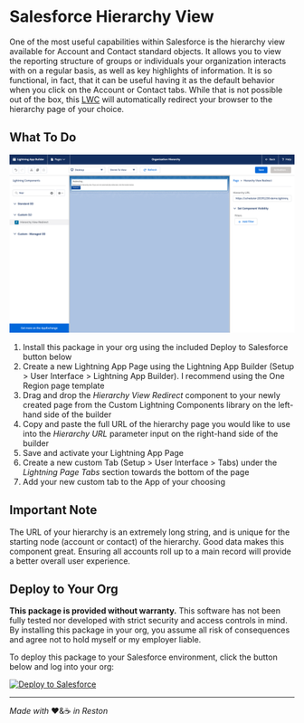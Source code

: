 # Salesforce Hierarchy View
One of the most useful capabilities within Salesforce is the hierarchy view available for Account and Contact standard objects. It allows you to view the reporting structure of groups or individuals your organization interacts with on a regular basis, as well as key highlights of information. It is so functional, in fact, that it can be useful having it as the default behavior when you click on the Account or Contact tabs. While that is not possible out of the box, this [LWC](https://developer.salesforce.com/docs/component-library/documentation/lwc) will automatically redirect your browser to the hierarchy page of your choice.

## What To Do
![Screenshot of Lightning App Builder in Salesforce](/images/lightning-page-builder.png)

1. Install this package in your org using the included Deploy to Salesforce button below
2. Create a new Lightning App Page using the Lightning App Builder (Setup > User Interface > Lightning App Builder). I recommend using the One Region page template
3. Drag and drop the _Hierarchy View Redirect_ component to your newly created page from the Custom Lightning Components library on the left-hand side of the builder
4. Copy and paste the full URL of the hierarchy page you would like to use into the _Hierarchy URL_ parameter input on the right-hand side of the builder
5. Save and activate your Lightning App Page
6. Create a new custom Tab (Setup > User Interface > Tabs) under the _Lightning Page Tabs_ section towards the bottom of the page
7. Add your new custom tab to the App of your choosing

## Important Note
The URL of your hierarchy is an extremely long string, and is unique for the starting node (account or contact) of the hierarchy. Good data makes this component great. Ensuring all accounts roll up to a main record will provide a better overall user experience.

## Deploy to Your Org
**This package is provided without warranty.**
This software has not been fully tested nor developed with strict security and access controls in mind. By installing this package in your org, you assume all risk of consequences and agree not to hold myself or my employer liable.

To deploy this package to your Salesforce environment, click the button below and log into your org:

<a href="https://githubsfdeploy.herokuapp.com">
  <img alt="Deploy to Salesforce"
       src="https://raw.githubusercontent.com/afawcett/githubsfdeploy/master/src/main/webapp/resources/img/deploy.png">
</a>

----
_Made with_ ❤️&☕️ _in Reston_

